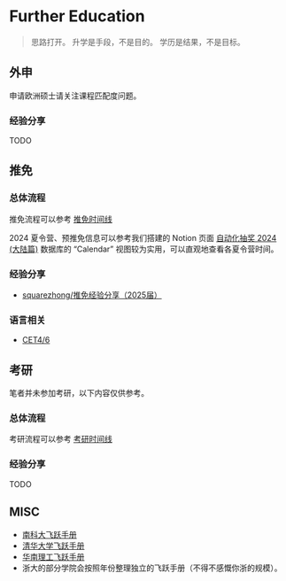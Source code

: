 # Further Education

> 思路打开。
> 升学是手段，不是目的。
> 学历是结果，不是目标。

## 外申
申请欧洲硕士请关注课程匹配度问题。

### 经验分享
TODO

## 推免
### 总体流程
推免流程可以参考 [推免时间线](education/postgraduate_recommendation/推免流程.md)

2024 夏令营、预推免信息可以参考我们搭建的 Notion 页面 [自动化抽奖 2024 (大陆篇)](https://www.notion.so/squarezhong/2024-b30ebacdba884f9ab34771d670dafb4e?pvs=4)
数据库的 “Calendar” 视图较为实用，可以直观地查看各夏令营时间。

### 经验分享
- [squarezhong/推免经验分享（2025届）](education/postgraduate_recommendation/experience-squarezhong.md)

### 语言相关
- [CET4/6](education/postgraduate_recommendation/CET4_6.md)

## 考研
笔者并未参加考研，以下内容仅供参考。

### 总体流程
考研流程可以参考 [考研时间线](education/postgraduate_entrance_exam/考研流程.md)

### 经验分享
TODO

## MISC
- [南科大飞跃手册](https://sustech-application.com/)
- [清华大学飞跃手册](https://feiyue.online/)
- [华南理工飞跃手册](https://flying.gzic.online/)
- 浙大的部分学院会按照年份整理独立的飞跃手册（不得不感慨你浙的规模）。
